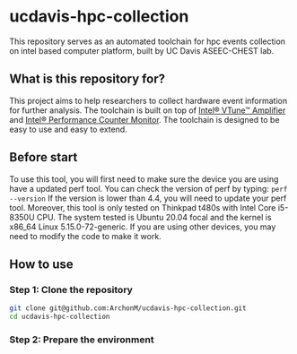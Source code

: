 # ucdavis-hpc-collection
This repository serves as an automated toolchain for hpc events collection on intel based computer platform, built by UC Davis ASEEC-CHEST lab.
## What is this repository for?
This project aims to help researchers to collect hardware event information for further analysis. The toolchain is built on top of [Intel® VTune™ Amplifier](https://software.intel.com/en-us/intel-vtune-amplifier-xe) and [Intel® Performance Counter Monitor](https://software.intel.com/en-us/articles/intel-performance-counter-monitor-a-better-way-to-measure-cpu-utilization). The toolchain is designed to be easy to use and easy to extend.
## Before start
To use this tool, you will first need to make sure the device you are using have a updated perf tool. You can check the version of perf by typing:
```perf --version```
If the version is lower than 4.4, you will need to update your perf tool.
Moreover, this tool is only tested on Thinkpad t480s with Intel Core i5-8350U CPU. The system tested is Ubuntu 20.04 focal and the kernel is x86_64 Linux 5.15.0-72-generic. If you are using other devices, you may need to modify the code to make it work.
## How to use
### Step 1: Clone the repository

```bash
git clone git@github.com:ArchonM/ucdavis-hpc-collection.git
cd ucdavis-hpc-collection
```

### Step 2: Prepare the environment
```
